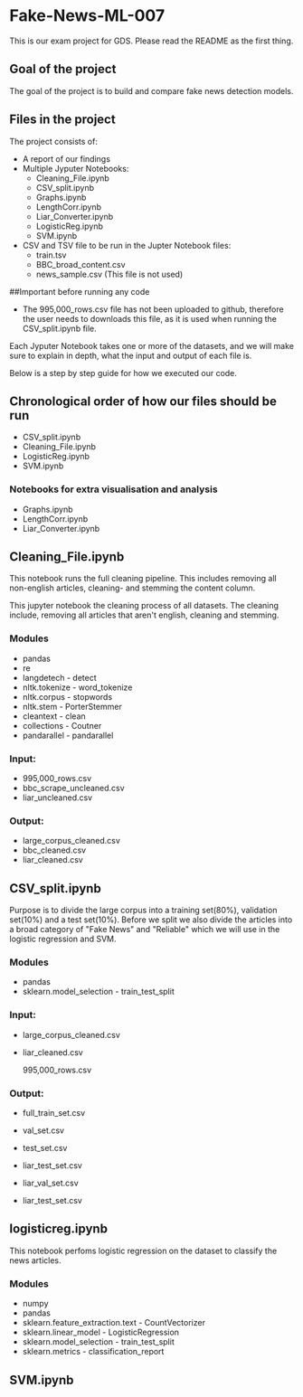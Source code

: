 # Fake-News-ML-007
This is our exam project for GDS. Please read the README as the first thing.

## Goal of the project
The goal of the project is to build and compare fake news detection models. 


## Files in the project
The project consists of:
- A report of our findings
- Multiple Jyputer Notebooks:
  - Cleaning_File.ipynb
  - CSV_split.ipynb
  - Graphs.ipynb
  - LengthCorr.ipynb
  - Liar_Converter.ipynb
  - LogisticReg.ipynb
  - SVM.ipynb
- CSV and TSV file to be run in the Jupter Notebook files:
  - train.tsv
  - BBC_broad_content.csv
  - news_sample.csv (This file is not used)

##Important before running any code
- The 995,000_rows.csv file has not been uploaded to github, therefore the user needs to downloads this file, as it is used when running the CSV_split.ipynb file.

Each Jyputer Notebook takes one or more of the datasets, and we will make sure to explain in depth, what the input and output of each file is. 

Below is a step by step guide for how we executed our code.


## Chronological order of how our files should be run
- CSV_split.ipynb
- Cleaning_File.ipynb
- LogisticReg.ipynb
- SVM.ipynb


### Notebooks for extra visualisation and analysis
- Graphs.ipynb
- LengthCorr.ipynb
- Liar_Converter.ipynb


## Cleaning_File.ipynb
This notebook runs the full cleaning pipeline. This includes removing all non-english articles, cleaning- and stemming the content column. 

This jupyter notebook the cleaning process of all datasets. The cleaning include, removing all articles that aren't english, cleaning and stemming. 

### Modules
- pandas
- re
- langdetech - detect
- nltk.tokenize - word_tokenize
- nltk.corpus - stopwords
- nltk.stem - PorterStemmer
- cleantext - clean 
- collections - Coutner
- pandarallel - pandarallel

### Input:
- 995,000_rows.csv
- bbc_scrape_uncleaned.csv
- liar_uncleaned.csv


### Output:
- large_corpus_cleaned.csv
- bbc_cleaned.csv
- liar_cleaned.csv
  
## CSV_split.ipynb
Purpose is to divide the large corpus into a training set(80%), validation set(10%) and a test set(10%). 
Before we split we also divide the articles into a broad category of "Fake News" and "Reliable" which we will use in the logistic regression and SVM. 

### Modules
- pandas 
- sklearn.model_selection - train_test_split

### Input:
- large_corpus_cleaned.csv
- liar_cleaned.csv
  
  995,000_rows.csv

### Output: 
- full_train_set.csv
- val_set.csv
- test_set.csv

- liar_test_set.csv
- liar_val_set.csv
- liar_test_set.csv

## logisticreg.ipynb
This notebook perfoms logistic regression on the dataset to classify the news articles. 

### Modules
- numpy
- pandas
- sklearn.feature_extraction.text - CountVectorizer
- sklearn.linear_model - LogisticRegression
- sklearn.model_selection - train_test_split
- sklearn.metrics - classification_report


## SVM.ipynb

  
  
  
  










